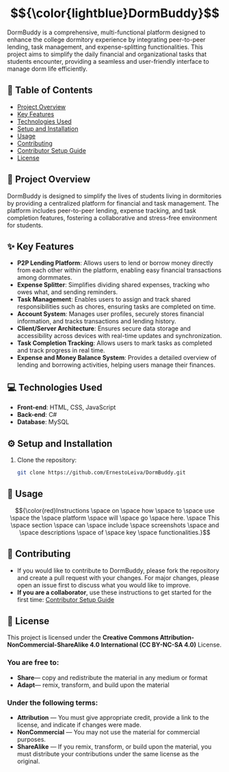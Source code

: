 # $${\color{lightblue}DormBuddy}$$

DormBuddy is a comprehensive, multi-functional platform designed to enhance the college dormitory experience by integrating peer-to-peer lending, task management, and expense-splitting functionalities. This project aims to simplify the daily financial and organizational tasks that students encounter, providing a seamless and user-friendly interface to manage dorm life efficiently.

## 📑 Table of Contents
- [Project Overview](#-project-overview)
- [Key Features](#-key-features)
- [Technologies Used](#-technologies-used)
- [Setup and Installation](#%EF%B8%8F-setup-and-installation)
- [Usage](#-usage)
- [Contributing](#-contributing)
- [Contributor Setup Guide](SETUP.md)
- [License](#-license)

## 📝 Project Overview
DormBuddy is designed to simplify the lives of students living in dormitories by providing a centralized platform for financial and task management. The platform includes peer-to-peer lending, expense tracking, and task completion features, fostering a collaborative and stress-free environment for students.

## ✨ Key Features
- **P2P Lending Platform**: Allows users to lend or borrow money directly from each other within the platform, enabling easy financial transactions among dormmates.
- **Expense Splitter**: Simplifies dividing shared expenses, tracking who owes what, and sending reminders.
- **Task Management**: Enables users to assign and track shared responsibilities such as chores, ensuring tasks are completed on time.
- **Account System**: Manages user profiles, securely stores financial information, and tracks transactions and lending history.
- **Client/Server Architecture**: Ensures secure data storage and accessibility across devices with real-time updates and synchronization.
- **Task Completion Tracking**: Allows users to mark tasks as completed and track progress in real time.
- **Expense and Money Balance System**: Provides a detailed overview of lending and borrowing activities, helping users manage their finances.

## 💻 Technologies Used
- **Front-end**: HTML, CSS, JavaScript
- **Back-end**: C#
- **Database**: MySQL

## ⚙️ Setup and Installation
1. Clone the repository:
   ```bash
   git clone https://github.com/ErnestoLeiva/DormBuddy.git

## 🚀 Usage
$${\color{red}Instructions \space on \space how \space to \space use \space the \space platform \space will \space go \space here. \space This \space section \space can \space include \space screenshots \space and \space descriptions \space of \space key \space functionalities.}$$

## 🤝 Contributing
- If you would like to contribute to DormBuddy, please fork the repository and create a pull request with your changes. For major changes, please open an issue first to discuss what you would like to improve.
- **If you are a collaborator**, use these instructions to get started for the first time: [Contributor Setup Guide](SETUP.md) 

## 📜 License
This project is licensed under the **Creative Commons Attribution-NonCommercial-ShareAlike 4.0 International (CC BY-NC-SA 4.0)** License.

### You are free to:
- **Share**— copy and redistribute the material in any medium or format
- **Adapt**— remix, transform, and build upon the material

### Under the following terms:
- **Attribution** — You must give appropriate credit, provide a link to the license, and indicate if changes were made.
- **NonCommercial** — You may not use the material for commercial purposes.
- **ShareAlike** — If you remix, transform, or build upon the material, you must distribute your contributions under the same license as the original.
